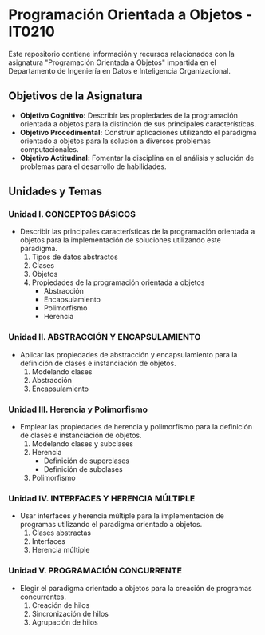 # Programación Orientada a Objetos - IT0210

Este repositorio contiene información y recursos relacionados con la asignatura "Programación Orientada a Objetos" impartida en el Departamento de Ingeniería en Datos e Inteligencia Organizacional.

## Objetivos de la Asignatura

- **Objetivo Cognitivo:** Describir las propiedades de la programación orientada a objetos para la distinción de sus principales características.
- **Objetivo Procedimental:** Construir aplicaciones utilizando el paradigma orientado a objetos para la solución a diversos problemas computacionales.
- **Objetivo Actitudinal:** Fomentar la disciplina en el análisis y solución de problemas para el desarrollo de habilidades.

## Unidades y Temas

### Unidad I. CONCEPTOS BÁSICOS

- Describir las principales características de la programación orientada a objetos para la implementación de soluciones utilizando este paradigma.
  1. Tipos de datos abstractos
  2. Clases
  3. Objetos
  4. Propiedades de la programación orientada a objetos
     - Abstracción
     - Encapsulamiento
     - Polimorfismo
     - Herencia

### Unidad II. ABSTRACCIÓN Y ENCAPSULAMIENTO

- Aplicar las propiedades de abstracción y encapsulamiento para la definición de clases e instanciación de objetos.
  1. Modelando clases
  2. Abstracción
  3. Encapsulamiento

### Unidad III. Herencia y Polimorfismo

- Emplear las propiedades de herencia y polimorfismo para la definición de clases e instanciación de objetos.
  1. Modelando clases y subclases
  2. Herencia
     - Definición de superclases
     - Definición de subclases
  3. Polimorfismo

### Unidad IV. INTERFACES Y HERENCIA MÚLTIPLE

- Usar interfaces y herencia múltiple para la implementación de programas utilizando el paradigma orientado a objetos.
  1. Clases abstractas
  2. Interfaces
  3. Herencia múltiple

### Unidad V. PROGRAMACIÓN CONCURRENTE

- Elegir el paradigma orientado a objetos para la creación de programas concurrentes.
  1. Creación de hilos
  2. Sincronización de hilos
  3. Agrupación de hilos
